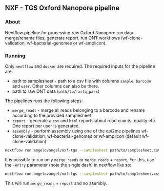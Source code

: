 ## NXF - TGS Oxford Nanopore pipeline

### About
Nextflow pipeline for processing raw Oxford Nanopore run data - merge/rename files, generate report, run ONT workflows 
(wf-clone-validation, wf-bacterial-genomes or wf-amplicon).


### Running

Only `nextflow` and `docker` are required. The required inputs for the pipeline are:
- path to samplesheet - path to a csv file with columns `sample`, `barcode` and `user`. Other columns can also be there.
- path to raw ONT data (`path/to/fastq_pass`)
  
The pipelines runs the following steps:
- `merge_reads` - merge all reads belonging to a barcode and rename according to the provided samplesheet
- `report` - generate a `csv` and `html` reports about read counts, quality etc. One report per user is generated.
- `assembly` - perform assembly using one of the epi2me pipelines wf-clone-validation, wf-bacterial-genomes or wf-amplicon (default wf-clone-validation)

```bash
nextflow run angelovangel/nxf-tgs --samplesheet path/to/samplesheet.csv --fastq path/to/fastq_pass
```

It is possible to run only `merge_reads` or `merge_reads` + `report`. For this, use the `-entry` parameter (note the single dash) in nextflow like so:

```bash
nextflow run angelovangel/nxf-tgs --samplesheet path/to/samplesheet.csv --fastq path/to/fastq_pass -entry report
```
This will run `merge_reads` + `report` and no asembly.